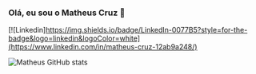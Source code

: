 ### Olá, eu sou o Matheus Cruz 👋

[![Linkedin]https://img.shields.io/badge/LinkedIn-0077B5?style=for-the-badge&logo=linkedin&logoColor=white](https://www.linkedin.com/in/matheus-cruz-12ab9a248/)

![Matheus GitHub stats](https://github-readme-stats.vercel.app/api?username=Matheus-S-Cruz&show_icons=true&theme=radical)
